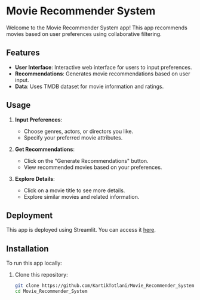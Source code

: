 # Movie Recommender System

Welcome to the Movie Recommender System app! This app recommends movies based on user preferences using collaborative filtering.

## Features

- **User Interface**: Interactive web interface for users to input preferences.
- **Recommendations**: Generates movie recommendations based on user input.
- **Data**: Uses TMDB dataset for movie information and ratings.

## Usage

1. **Input Preferences**:
   - Choose genres, actors, or directors you like.
   - Specify your preferred movie attributes.

2. **Get Recommendations**:
   - Click on the "Generate Recommendations" button.
   - View recommended movies based on your preferences.

3. **Explore Details**:
   - Click on a movie title to see more details.
   - Explore similar movies and related information.

## Deployment

This app is deployed using Streamlit. You can access it [here](https://movierecommendersystem-cgl2wgf2msdzytqwsr5dey.streamlit.app/).

## Installation

To run this app locally:

1. Clone this repository:

   ```bash
   git clone https://github.com/KartikTotlani/Movie_Recommender_System.git
   cd Movie_Recommender_System
